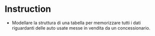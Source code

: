 # Instruction
- Modellare la struttura di una tabella per memorizzare tutti i dati riguardanti delle auto usate messe in vendita da un concessionario.